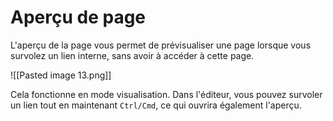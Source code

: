 # Aperçu de page

L'aperçu de la page vous permet de prévisualiser une page lorsque vous survolez un lien interne, sans avoir à accéder à cette page.

![[Pasted image 13.png]]

Cela fonctionne en mode visualisation. Dans l'éditeur, vous pouvez survoler un lien tout en maintenant `Ctrl/Cmd`, ce qui ouvrira également l'aperçu.
